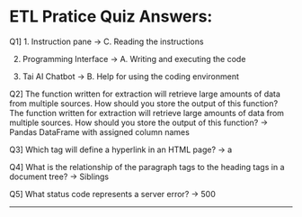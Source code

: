 # ETL Pratice Quiz Answers:
Q1] 1. Instruction pane -> C. Reading the instructions

2. Programming Interface -> A. Writing and executing the code

3. Tai AI Chatbot -> B. Help for using the coding environment

Q2] The function written for extraction will retrieve large amounts of data from multiple sources. How should you store the output of this function?
The function written for extraction will retrieve large amounts of data from multiple sources. How should you store the output of this function?
-> Pandas DataFrame with assigned column names

Q3] Which tag will define a hyperlink in an HTML page?
-> a

Q4] What is the relationship of the paragraph tags to the heading tags in a document tree?
-> Siblings

Q5] What status code represents a server error?
-> 500

----------------------------------------------------------------------------
